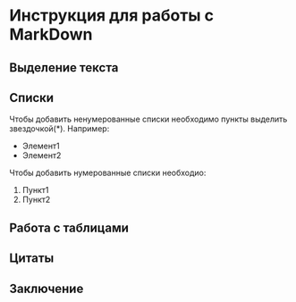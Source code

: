 # Инструкция для работы с MarkDown

## Выделение текста

## Списки

Чтобы добавить ненумерованные списки необходимо пункты выделить звездочкой(*). Например:
* Элемент1
* Элемент2

Чтобы добавить нумерованные списки необходио:
1. Пункт1
2. Пункт2

## Работа с таблицами

## Цитаты

## Заключение
